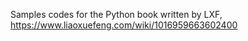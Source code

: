 Samples codes for the Python book written by LXF, https://www.liaoxuefeng.com/wiki/1016959663602400
